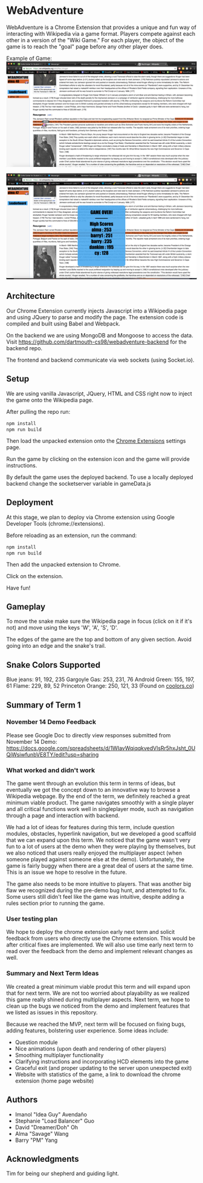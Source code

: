 # WebAdventure

WebAdventure is a Chrome Extension that provides a unique and fun way of interacting with Wikipedia via a game format. Players compete against each other in a version of the "Wiki Game." For each player, the object of the game is to reach the "goal" page before any other player does.

Example of Game:
![Snake in Action](assets/Gameplay.png)

![Gameover](assets/Gameover.png)

## Architecture

Our Chrome Extension currently injects Javascript into a Wikipedia page and using JQuery to parse and modify the page. The extension code is compiled and built using Babel and Webpack.

On the backend we are using MongoDB and Mongoose to access the data. Visit https://github.com/dartmouth-cs98/webadventure-backend for the backend repo.

The frontend and backend communicate via web sockets (using Socket.io).

## Setup

We are using vanilla Javascript, JQuery, HTML and CSS right now to inject the game onto the Wikipedia page.

After pulling the repo run:
```
npm install
npm run build
```

Then load the unpacked extension onto the [Chrome Extensions](chrome:\\extensions) settings page.

Run the game by clicking on the extension icon and the game will provide instructions.

By default the game uses the deployed backend. To use a locally deployed backend change the socketserver variable in gameData.js

## Deployment

At this stage, we plan to deploy via Chrome extension using Google Developer Tools (chrome://extensions).

Before reloading as an extension, run the command:
```
npm install
npm run build
```
Then add the unpacked extension to Chrome.

Click on the extension.

Have fun!

## Gameplay
To move the snake make sure the Wikipedia page in focus (click on it if it's not) and move using the keys 'W', 'A', 'S', 'D'.

The edges of the game are the top and bottom of any given section. Avoid going into an edge and the snake's trail.

## Snake Colors Supported
Blue jeans: 91, 192, 235
Gargoyle Gas: 253, 231, 76
Android Green: 155, 197, 61
Flame: 229, 89, 52
Princeton Orange: 250, 121, 33
(Found on [coolors.co](https://coolors.co/5bc0eb-fde74c-9bc53d-e55934-fa7921))

## Summary of Term 1

### November 14 Demo Feedback

Please see Google Doc to directly view responses submitted from November 14 Demo:
https://docs.google.com/spreadsheets/d/1WIavWqiqqkvedVlsRr5hxJsht_0UQjWsiwfunbVE8TY/edit?usp=sharing

### What worked and didn't work

The game went through an evolution this term in terms of ideas, but eventually we got the concept down to an innovative way to browse a Wikipedia webpage. By the end of the term, we definitely reached a great minimum viable product. The game navigates smoothly with a single player and all critical functions work well in singleplayer mode, such as navigation through a page and interaction with backend.

We had a lot of ideas for features during this term, include question modules, obstacles, hyperlink navigation, but we developed a good scaffold that we can expand upon this term. We noticed that the game wasn't very fun to a lot of users at the demo when they were playing by themselves, but we also noticed that users really enjoyed the multiplayer aspect (when someone played against someone else at the demo). Unfortunately, the game is fairly buggy when there are a great deal of users at the same time. This is an issue we hope to resolve in the future.

The game also needs to be more intuitive to players. That was another big flaw we recognized during the pre-demo bug hunt, and attempted to fix. Some users still didn't feel like the game was intuitive, despite adding a rules section prior to running the game.

### User testing plan

We hope to deploy the chrome extension early next term and solicit feedback from users who directly use the Chrome extension. This would be after critical fixes are implemented. We will also use time early next term to read over the feedback from the demo and implement relevant changes as well.

### Summary and Next Term Ideas

We created a great minimum viable produt this term and will expand upon that for next term. We are not too worried about playability as we realized this game really shined during multiplayer aspects. Next term, we hope to clean up the bugs we noticed from the demo and implement features that we listed as issues in this repository.

Because we reached the MVP, next term will be focused on fixing bugs, adding features, bolstering user experience. Some ideas include:

- Question module
- Nice animations (upon death and rendering of other players)
- Smoothing multiplayer functionality
- Clarifying instructions and incorporating HCD elements into the game
- Graceful exit (and proper updating to the server upon unexpected exit)
- Website with statistics of the game, a link to download the chrome extension (home page website)

## Authors

* Imanol "Idea Guy" Avendaño
* Stephanie "Load Balancer" Guo
* David "Dreamer/Doh" Oh
* Alma "Savage" Wang
* Barry "PM" Yang

## Acknowledgments
Tim for being our shepherd and guiding light.
